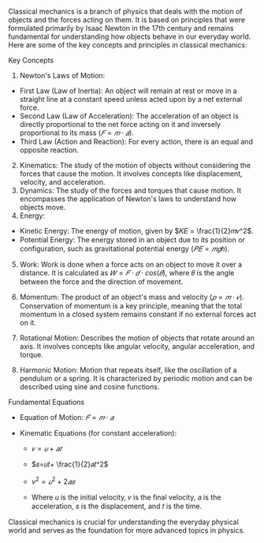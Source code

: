 Classical mechanics is a branch of physics that deals with the motion of objects and the forces acting on them. It is based on principles that were formulated primarily by Isaac Newton in the 17th century and remains fundamental for understanding how objects behave in our everyday world. Here are some of the key concepts and principles in classical mechanics:

Key Concepts
1. Newton's Laws of Motion:
- First Law (Law of Inertia): An object will remain at rest or move in a straight line at 
  a constant speed unless acted upon by a net external force.
- Second Law (Law of Acceleration): The acceleration of an object is directly proportional 
  to the net force acting on it and inversely proportional to its mass ($𝐹=𝑚⋅𝑎$).
- Third Law (Action and Reaction): For every action, there is an equal and opposite 
  reaction.
2. Kinematics: The study of the motion of objects without considering the forces that 
  cause the motion. It involves concepts like displacement, velocity, and acceleration.
3. Dynamics: The study of the forces and torques that cause motion. It encompasses the 
   application of Newton's laws to understand how objects move.
4. Energy:
- Kinetic Energy: The energy of motion, given by $𝐾𝐸 = \frac{1}{2}𝑚𝑣^2$.
- Potential Energy: The energy stored in an object due to its position or configuration, 
  such as gravitational potential energy ($𝑃𝐸=𝑚𝑔ℎ$).

5. Work: Work is done when a force acts on an object to move it over a distance. It is 
   calculated as $𝑊=𝐹⋅𝑑⋅cos(𝜃)$, where 𝜃 is the angle between the force and the direction
   of movement.

7. Momentum: The product of an object's mass and velocity ($𝑝=𝑚⋅𝑣$). Conservation of momentum is a key principle, meaning that the total momentum in a closed 
system remains constant if no external forces act on it.

8. Rotational Motion: Describes the motion of objects that rotate around an axis. It involves concepts like angular velocity, angular acceleration, and torque.

9. Harmonic Motion: Motion that repeats itself, like the oscillation of a pendulum or a 
   spring. It is characterized by periodic motion and can be described using sine and 
   cosine functions.

Fundamental Equations
- Equation of Motion:  $𝐹=𝑚⋅𝑎$

- Kinematic Equations (for constant acceleration):

  - $𝑣=𝑢+𝑎𝑡$
  - $𝑠=𝑢𝑡+ \frac{1}{2}𝑎𝑡^2$
  - $v^2=𝑢^2+2𝑎𝑠$

   - Where 𝑢 is the initial velocity, 𝑣 is the final velocity, 𝑎 is the acceleration, 
     𝑠 is the displacement, and 𝑡 is the time.

Classical mechanics is crucial for understanding the everyday physical world and serves as the foundation for more advanced topics in physics.
